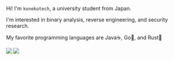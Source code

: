 Hi! I'm `konekotech`, a university student from Japan.

I'm interested in binary analysis, reverse engineering, and security research.

My favorite programming languages are Java☕️, Go🐹, and Rust🦀

<a href="https://github.com/
konekotech/github-readme-stats">
<img align="left" src="https://github-readme-stats-xi-virid-60.vercel.app/api?username=konekotech&count_private=true" />
</a>
<a href="https://github.com/konekotech/github-readme-stats">
<img align="left" src="https://github-readme-stats-xi-virid-60.vercel.app/api/top-langs/?username=konekotech&layout=compact&count_private=true" />
</a>
